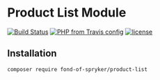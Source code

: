 # Product List Module
[![Build Status](https://travis-ci.org/fond-of/spryker-product-list.svg?branch=master)](https://travis-ci.org/fond-of/spryker-product-list)
[![PHP from Travis config](https://img.shields.io/travis/php-v/symfony/symfony.svg)](https://php.net/)
[![license](https://img.shields.io/github/license/mashape/apistatus.svg)](https://packagist.org/packages/fond-of-spryker/product-list)

## Installation

```
composer require fond-of-spryker/product-list
```
